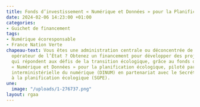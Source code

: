 ```yaml
---
title: Fonds d’investissement « Numérique et Données » pour la Planification écologique
date: 2024-02-06 14:23:00 +01:00
categories:
- Guichet de financement
tags:
- Numérique écoresponsable
- France Nation Verte
chapeau-text: Vous êtes une administration centrale ou déconcentrée de l’État ou un
  opérateur de l’État ? Obtenez un financement pour développer des projets numériques
  qui répondent aux défis de la transition écologique, grâce au fonds d’investissement
  « Numérique et Données » pour la planification écologique, piloté par la direction
  interministérielle du numérique (DINUM) en partenariat avec le Secrétariat général
  à la planification écologique (SGPE).
une:
  image: "/uploads/1-276737.png"
layout: rgaa
---
```


